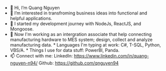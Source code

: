- 👋 Hi, I’m Quang Nguyen
- 👀 I’m interested in transfroming business ideas into functional and helpful applications.
- 🌱 I started my development journey with NodeJs, ReactJS, and Mongoose.
- 💞️ Now I'm working as an intergration associate that help connecting manufacturing hardware to MES system; design, collect and analyze manufacturing data.
      * Languages I'm typing at work: C#, T-SQL, Python, VBS/A.
      * Things I use for data stuff: PowerBI, Panda.
- 📫 Connect with me:
      LinkedIn: https://www.linkedin.com/in/quang-nguyen-n94/
      Github: https://github.com/qnguyen94

<!---
qnguyen94/qnguyen94 is a ✨ special ✨ repository because its `README.md` (this file) appears on your GitHub profile.
You can click the Preview link to take a look at your changes.
--->

